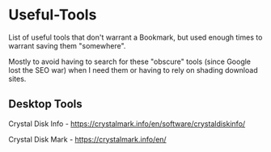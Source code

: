 # Useful-Tools
List of useful tools that don't warrant a Bookmark, but used enough times to warrant saving them "somewhere".  

Mostly to avoid having to search for these "obscure" tools (since Google lost the SEO war) when I need them or having to rely on shading download sites.


## Desktop Tools
Crystal Disk Info - https://crystalmark.info/en/software/crystaldiskinfo/

Crystal Disk Mark - https://crystalmark.info/en/
